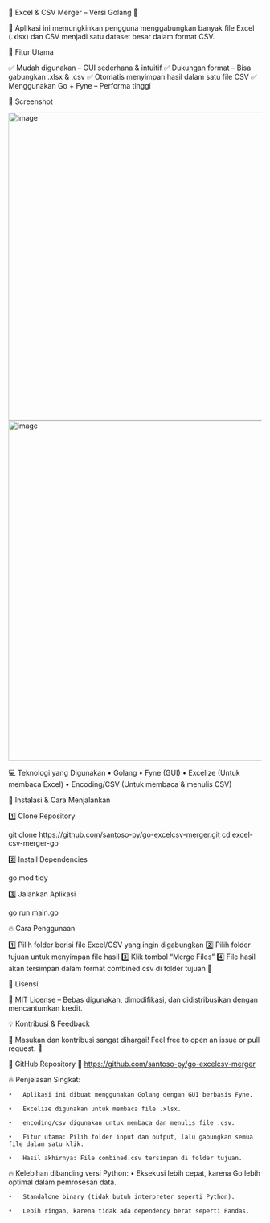 📂 Excel & CSV Merger – Versi Golang 🚀

🔄 Aplikasi ini memungkinkan pengguna menggabungkan banyak file Excel (.xlsx) dan CSV menjadi satu dataset besar dalam format CSV.

📌 Fitur Utama

✅ Mudah digunakan – GUI sederhana & intuitif
✅ Dukungan format – Bisa gabungkan .xlsx & .csv
✅ Otomatis menyimpan hasil dalam satu file CSV
✅ Menggunakan Go + Fyne – Performa tinggi

📸 Screenshot

<img width="612" alt="image" src="https://github.com/user-attachments/assets/242444f8-c115-4e90-a6bd-94e2177e29d2" />
<img width="677" alt="image" src="https://github.com/user-attachments/assets/671a9add-594e-41fd-a63d-69f20403f39a" />

💻 Teknologi yang Digunakan
	•	Golang
	•	Fyne (GUI)
	•	Excelize (Untuk membaca Excel)
	•	Encoding/CSV (Untuk membaca & menulis CSV)

📌 Instalasi & Cara Menjalankan

1️⃣ Clone Repository

git clone https://github.com/santoso-py/go-excelcsv-merger.git
cd excel-csv-merger-go

2️⃣ Install Dependencies

go mod tidy

3️⃣ Jalankan Aplikasi

go run main.go

🔥 Cara Penggunaan

1️⃣ Pilih folder berisi file Excel/CSV yang ingin digabungkan
2️⃣ Pilih folder tujuan untuk menyimpan file hasil
3️⃣ Klik tombol “Merge Files”
4️⃣ File hasil akan tersimpan dalam format combined.csv di folder tujuan 🎉

📜 Lisensi

📄 MIT License – Bebas digunakan, dimodifikasi, dan didistribusikan dengan mencantumkan kredit.

💡 Kontribusi & Feedback

🎯 Masukan dan kontribusi sangat dihargai! Feel free to open an issue or pull request. 🚀

🔗 GitHub Repository
📌 https://github.com/santoso-py/go-excelcsv-merger

🔥 Penjelasan Singkat:

	•	Aplikasi ini dibuat menggunakan Golang dengan GUI berbasis Fyne.
 
	•	Excelize digunakan untuk membaca file .xlsx.
 
	•	encoding/csv digunakan untuk membaca dan menulis file .csv.
 
	•	Fitur utama: Pilih folder input dan output, lalu gabungkan semua file dalam satu klik.
 
	•	Hasil akhirnya: File combined.csv tersimpan di folder tujuan.

🔥 Kelebihan dibanding versi Python:
	•	Eksekusi lebih cepat, karena Go lebih optimal dalam pemrosesan data.
 
	•	Standalone binary (tidak butuh interpreter seperti Python).
 
	•	Lebih ringan, karena tidak ada dependency berat seperti Pandas.
